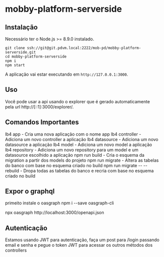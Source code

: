 # mobby-platform-serverside

## Instalação

Necessário ter o Node.js >= 8.9.0 instalado.

```
git clone ssh://git@git.pdvm.local:2222/mob-pd/mobby-platform-serverside.git
cd mobby-platform-serverside
npm i
npm start
```

A aplicação vai estar executando em  `http://127.0.0.1:3000`.


## Uso

Você pode usar a api usando o explorer que é gerado automaticamente pela url
http://[::1]:3000/explorer/.


## Comandos Importantes

lb4 app - Cria uma nova aplicação com o nome app
lb4 controller -	Adiciona um novo controller a aplicação
lb4 datasource -	Adiciona um novo datasource a aplicação
lb4 model -	Adiciona um novo model a aplicação
lb4 repository -	Adiciona um novo repository para um model e um datasource escolhido a aplicação
npm run build - Cria o esquema da migration a partir dos models do projeto
npm run migrate - Altera as tabelas do banco com base no esquema criado no build
npm run migrate -- --rebuild - Dropa todas as tabelas do banco e recria com base no esquema criado no build

## Expor o graphql

primeito instale o oasgraph
npm i --save oasgraph-cli

npx oasgraph http://localhost:3000/openapi.json

## Autenticação

Estamos usando JWT para autenticação, faça um post para /login passando email e senha e pegue o token JWT para acessar os outros métodos dos controllers
